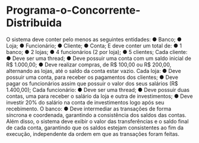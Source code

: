 # Programa-o-Concorrente-Distribuida

O sistema deve conter pelo menos as seguintes entidades:
● Banco;
● Loja;
● Funcionário;
● Cliente;
● Conta;
E deve conter um total de:
● 1 banco;
● 2 lojas;
● 4 funcionários (2 por loja);
● 5 clientes;
Cada cliente:
● Deve ser uma thread;
● Deve possuir uma conta com um saldo inicial de R$ 1.000,00;
● Deve realizar compras, de R$ 100,00 ou R$ 200,00, alternando as lojas, até o saldo da conta estar
vazio.
Cada loja:
● Deve possuir uma conta, para receber os pagamentos dos clientes;
● Deve pagar os funcionários assim que possuir o valor dos seus salários (R$ 1.400,00);
Cada funcionário:
● Deve ser uma thread;
● Deve possuir duas contas, uma para receber o salário da loja e outra de investimentos;
● Deve investir 20% do salário na conta de investimentos logo após seu recebimento.
O banco:
● Deve intermediar as transações de forma síncrona e coordenada, garantindo a consistência dos
saldos das contas.
Além disso, o sistema deve exibir o valor das transferências e o saldo final de cada conta, garantindo
que os saldos estejam consistentes ao fim da execução, independente da ordem em que as
transações foram feitas.
